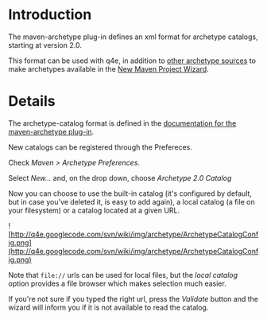 # Introduction #

The maven-archetype plug-in defines an xml format for archetype catalogs, starting at version 2.0.

This format can be used with q4e, in addition to [other archetype sources](CustomArchetypeList.md) to make archetypes available in the [New Maven Project Wizard](NewMavenProject.md).


# Details #

The archetype-catalog format is defined in the [documentation for the maven-archetype plug-in](http://maven.apache.org/plugins/maven-archetype-plugin/specification/archetype-catalog.html).

New catalogs can be registered through the Prefereces.

Check _Maven > Archetype Preferences_.

Select _New..._ and, on the drop down, choose _Archetype 2.0 Catalog_

Now you can choose to use the built-in catalog (it's configured by default, but in case you've deleted it, is easy to add again), a local catalog (a file on your filesystem) or a catalog located at a given URL.

![http://q4e.googlecode.com/svn/wiki/img/archetype/ArchetypeCatalogConfig.png](http://q4e.googlecode.com/svn/wiki/img/archetype/ArchetypeCatalogConfig.png)

Note that `file://` urls can be used for local files, but the _local catalog_ option provides a file browser which makes selection much easier.

If you're not sure if you typed the right url, press the _Validate_ button and the wizard will inform you if it is not available to read the catalog.